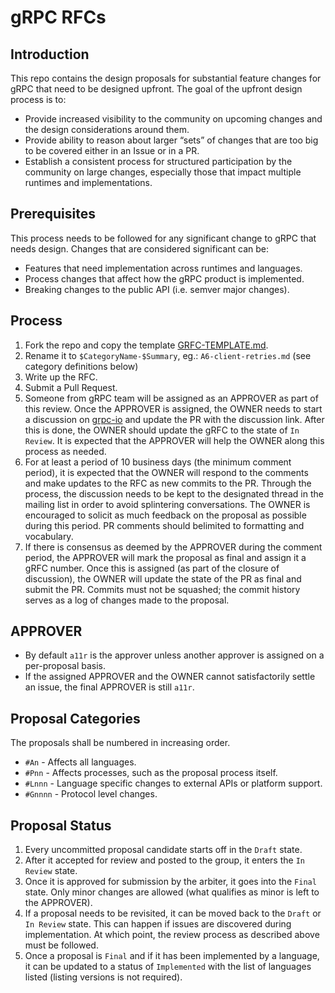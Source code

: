 # gRPC RFCs
## Introduction
This repo contains the design proposals for substantial feature changes for
gRPC that need to be designed upfront. The goal of the upfront design process
is to:
- Provide increased visibility to the community on upcoming changes and the design considerations around them.
- Provide ability to reason about larger “sets” of changes that are too big to be covered either in an Issue or in a PR.
- Establish a consistent process for structured participation by the community on large changes, especially those that impact multiple runtimes and implementations.

## Prerequisites
This process needs to be followed for any significant change to gRPC that
needs design.
Changes that are considered significant can be:
- Features that need implementation across runtimes and languages.
- Process changes that affect how the gRPC product is implemented.
- Breaking changes to the public API (i.e. semver major changes).

## Process

1. Fork the repo and copy the template [GRFC-TEMPLATE.md](GRFC-TEMPLATE.md).
1. Rename it to ``$CategoryName-$Summary``, eg.: ``A6-client-retries.md`` (see
  category definitions below)
1. Write up the RFC.
1. Submit a Pull Request.
1. Someone from gRPC team will be assigned as an APPROVER as part of this
review. Once the APPROVER is assigned, the OWNER needs to start a discussion on
[grpc-io](https://groups.google.com/forum/#!forum/grpc-io) and update the PR
with the discussion link. After this is done, the OWNER should update the gRFC
to the state of ``In Review``. It is expected that the APPROVER will help the
OWNER along this process as needed.
1. For at least a period of 10 business days (the minimum comment period),
it is expected that the OWNER will respond to the comments and make updates
to the RFC as new commits to the PR. Through the process, the discussion
needs to be kept to the designated thread in the mailing list in order to
avoid splintering conversations. The OWNER is encouraged to solicit as much
feedback on the proposal as possible during this period.
PR comments should belimited to formatting and vocabulary.
1. If there is consensus as deemed by the APPROVER during the comment period,
the APPROVER will mark the proposal as final and assign it a gRFC number.
Once this is assigned (as part of the closure of discussion), the OWNER will
update the state of the PR as final and submit the PR.
Commits must not be squashed; the commit history serves as a log of changes
made to the proposal.

## APPROVER
- By default ``a11r`` is the approver unless another approver is assigned
on a per-proposal basis.
- If the assigned APPROVER and the OWNER cannot satisfactorily settle an issue,
the final APPROVER is still ``a11r``.

## Proposal Categories
The proposals shall be numbered in increasing order.

- ``#An`` - Affects all languages.
- ``#Pnn`` - Affects processes, such as the proposal process itself.
- ``#Lnnn`` - Language specific changes to external APIs or platform support.
- ``#Gnnnn`` - Protocol level changes.

## Proposal Status
1. Every uncommitted proposal candidate starts off in the ``Draft`` state.
1. After it accepted for review and posted to the group, it enters the
``In Review`` state.
1. Once it is approved for submission by the arbiter, it goes into the
``Final`` state. Only minor changes are allowed (what qualifies as minor is
left to the APPROVER).
1. If a proposal needs to be revisited, it can be moved back to the ``Draft``
or ``In Review`` state. This can happen if issues are discovered during
implementation. At which point, the review process as described above must be
followed.
1. Once a proposal is ``Final`` and if it has been implemented by a language,
it can be updated to a status of ``Implemented`` with the list of languages
listed (listing versions is not required).
